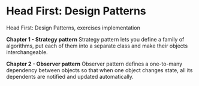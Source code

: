 # Head First: Design Patterns
Head First: Design Patterns, exercises implementation 

**Chapter 1 - Strategy pattern**
Strategy pattern lets you define a family of algorithms, put each of them into a separate class and make their objects interchangeable.

**Chapter 2 - Observer pattern**
Observer pattern defines a one-to-many dependency between objects so that when one object changes state, all its dependents are notified and updated automatically.